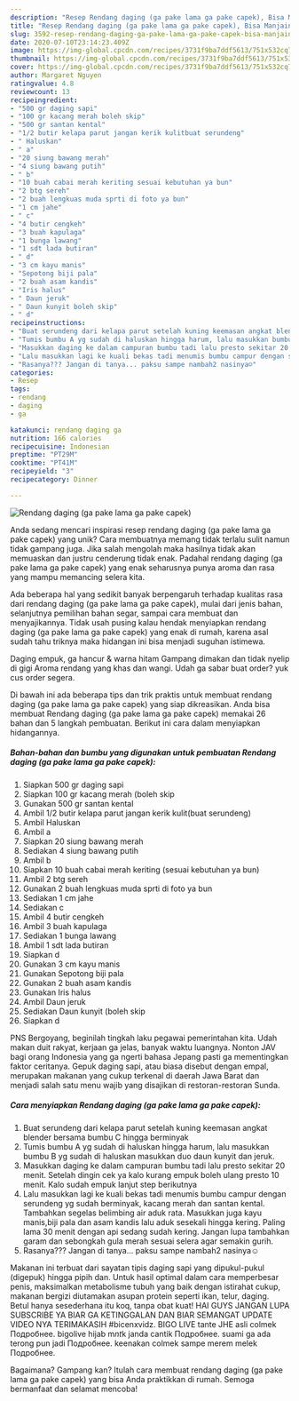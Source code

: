 ```yaml
---
description: "Resep Rendang daging (ga pake lama ga pake capek), Bisa Manjain Lidah"
title: "Resep Rendang daging (ga pake lama ga pake capek), Bisa Manjain Lidah"
slug: 3592-resep-rendang-daging-ga-pake-lama-ga-pake-capek-bisa-manjain-lidah
date: 2020-07-10T23:14:23.409Z
image: https://img-global.cpcdn.com/recipes/3731f9ba7ddf5613/751x532cq70/rendang-daging-ga-pake-lama-ga-pake-capek-foto-resep-utama.jpg
thumbnail: https://img-global.cpcdn.com/recipes/3731f9ba7ddf5613/751x532cq70/rendang-daging-ga-pake-lama-ga-pake-capek-foto-resep-utama.jpg
cover: https://img-global.cpcdn.com/recipes/3731f9ba7ddf5613/751x532cq70/rendang-daging-ga-pake-lama-ga-pake-capek-foto-resep-utama.jpg
author: Margaret Nguyen
ratingvalue: 4.8
reviewcount: 13
recipeingredient:
- "500 gr daging sapi"
- "100 gr kacang merah boleh skip"
- "500 gr santan kental"
- "1/2 butir kelapa parut jangan kerik kulitbuat serundeng"
- " Haluskan"
- " a"
- "20 siung bawang merah"
- "4 siung bawang putih"
- " b"
- "10 buah cabai merah keriting sesuai kebutuhan ya bun"
- "2 btg sereh"
- "2 buah lengkuas muda sprti di foto ya bun"
- "1 cm jahe"
- " c"
- "4 butir cengkeh"
- "3 buah kapulaga"
- "1 bunga lawang"
- "1 sdt lada butiran"
- " d"
- "3 cm kayu manis"
- "Sepotong biji pala"
- "2 buah asam kandis"
- "Iris halus"
- " Daun jeruk"
- " Daun kunyit boleh skip"
- " d"
recipeinstructions:
- "Buat serundeng dari kelapa parut setelah kuning keemasan angkat blender bersama bumbu C hingga berminyak"
- "Tumis bumbu A yg sudah di haluskan hingga harum, lalu masukkan bumbu B yg sudah di haluskan masukkan duo daun kunyit dan jeruk."
- "Masukkan daging ke dalam campuran bumbu tadi lalu presto sekitar 20 menit. Setelah dingin cek ya kalo kurang empuk boleh ulang presto 10 menit. Kalo sudah empuk lanjut step berikutnya"
- "Lalu masukkan lagi ke kuali bekas tadi menumis bumbu campur dengan serundeng yg sudah berminyak, kacang merah dan santan kental. Tambahkan segelas belimbing air aduk rata. Masukkan juga kayu manis,biji pala dan asam kandis lalu aduk sesekali hingga kering. Paling lama 30 menit dengan api sedang sudah kering. Jangan lupa tambahkan garam dan sebongkah gula merah sesuai selera agar semakin gurih."
- "Rasanya??? Jangan di tanya... paksu sampe nambah2 nasinya☺"
categories:
- Resep
tags:
- rendang
- daging
- ga

katakunci: rendang daging ga 
nutrition: 166 calories
recipecuisine: Indonesian
preptime: "PT29M"
cooktime: "PT41M"
recipeyield: "3"
recipecategory: Dinner

---
```



![Rendang daging (ga pake lama ga pake capek)](https://img-global.cpcdn.com/recipes/3731f9ba7ddf5613/751x532cq70/rendang-daging-ga-pake-lama-ga-pake-capek-foto-resep-utama.jpg)

Anda sedang mencari inspirasi resep rendang daging (ga pake lama ga pake capek) yang unik? Cara membuatnya memang tidak terlalu sulit namun tidak gampang juga. Jika salah mengolah maka hasilnya tidak akan memuaskan dan justru cenderung tidak enak. Padahal rendang daging (ga pake lama ga pake capek) yang enak seharusnya punya aroma dan rasa yang mampu memancing selera kita.

Ada beberapa hal yang sedikit banyak berpengaruh terhadap kualitas rasa dari rendang daging (ga pake lama ga pake capek), mulai dari jenis bahan, selanjutnya pemilihan bahan segar, sampai cara membuat dan menyajikannya. Tidak usah pusing kalau hendak menyiapkan rendang daging (ga pake lama ga pake capek) yang enak di rumah, karena asal sudah tahu triknya maka hidangan ini bisa menjadi suguhan istimewa.

Daging empuk, ga hancur &amp; warna hitam Gampang dimakan dan tidak nyelip di gigi Aroma rendang yang khas dan wangi. Udah ga sabar buat order? yuk cus order segera.


Di bawah ini ada beberapa tips dan trik praktis untuk membuat rendang daging (ga pake lama ga pake capek) yang siap dikreasikan. Anda bisa membuat Rendang daging (ga pake lama ga pake capek) memakai 26 bahan dan 5 langkah pembuatan. Berikut ini cara dalam menyiapkan hidangannya.

<!--inarticleads1-->

##### Bahan-bahan dan bumbu yang digunakan untuk pembuatan Rendang daging (ga pake lama ga pake capek):

1. Siapkan 500 gr daging sapi
1. Siapkan 100 gr kacang merah (boleh skip
1. Gunakan 500 gr santan kental
1. Ambil 1/2 butir kelapa parut jangan kerik kulit(buat serundeng)
1. Ambil  Haluskan
1. Ambil  a
1. Siapkan 20 siung bawang merah
1. Sediakan 4 siung bawang putih
1. Ambil  b
1. Siapkan 10 buah cabai merah keriting (sesuai kebutuhan ya bun)
1. Ambil 2 btg sereh
1. Gunakan 2 buah lengkuas muda sprti di foto ya bun
1. Sediakan 1 cm jahe
1. Sediakan  c
1. Ambil 4 butir cengkeh
1. Ambil 3 buah kapulaga
1. Sediakan 1 bunga lawang
1. Ambil 1 sdt lada butiran
1. Siapkan  d
1. Gunakan 3 cm kayu manis
1. Gunakan Sepotong biji pala
1. Gunakan 2 buah asam kandis
1. Gunakan Iris halus
1. Ambil  Daun jeruk
1. Sediakan  Daun kunyit (boleh skip
1. Siapkan  d


PNS Bergoyang, beginilah tingkah laku pegawai pemerintahan kita. Udah makan duit rakyat, kerjaan ga jelas, banyak waktu luangnya. Nonton JAV bagi orang Indonesia yang ga ngerti bahasa Jepang pasti ga mementingkan faktor ceritanya. Gepuk daging sapi, atau biasa disebut dengan empal, merupakan makanan yang cukup terkenal di daerah Jawa Barat dan menjadi salah satu menu wajib yang disajikan di restoran-restoran Sunda. 

<!--inarticleads2-->

##### Cara menyiapkan Rendang daging (ga pake lama ga pake capek):

1. Buat serundeng dari kelapa parut setelah kuning keemasan angkat blender bersama bumbu C hingga berminyak
1. Tumis bumbu A yg sudah di haluskan hingga harum, lalu masukkan bumbu B yg sudah di haluskan masukkan duo daun kunyit dan jeruk.
1. Masukkan daging ke dalam campuran bumbu tadi lalu presto sekitar 20 menit. Setelah dingin cek ya kalo kurang empuk boleh ulang presto 10 menit. Kalo sudah empuk lanjut step berikutnya
1. Lalu masukkan lagi ke kuali bekas tadi menumis bumbu campur dengan serundeng yg sudah berminyak, kacang merah dan santan kental. Tambahkan segelas belimbing air aduk rata. Masukkan juga kayu manis,biji pala dan asam kandis lalu aduk sesekali hingga kering. Paling lama 30 menit dengan api sedang sudah kering. Jangan lupa tambahkan garam dan sebongkah gula merah sesuai selera agar semakin gurih.
1. Rasanya??? Jangan di tanya... paksu sampe nambah2 nasinya☺


Makanan ini terbuat dari sayatan tipis daging sapi yang dipukul-pukul (digepuk) hingga pipih dan. Untuk hasil optimal dalam cara memperbesar penis, maksimalkan metabolisme tubuh yang baik dengan istirahat cukup, makanan bergizi diutamakan asupan protein seperti ikan, telur, daging. Betul hanya sesederhana itu koq, tanpa obat kuat! HAI GUYS JANGAN LUPA SUBSCRIBE YA BIAR GA KETINGGALAN DAN BIAR SEMANGAT UPDATE VIDEO NYA TERIMAKASIH #bicenxvidz. BIGO LIVE tante JHE asli colmek Подробнее. bigolive hijab m*nt*k janda cantik Подробнее. suami ga ada terong pun jadi Подробнее. keenakan colmek sampe merem melek Подробнее. 

Bagaimana? Gampang kan? Itulah cara membuat rendang daging (ga pake lama ga pake capek) yang bisa Anda praktikkan di rumah. Semoga bermanfaat dan selamat mencoba!
